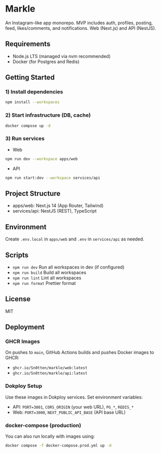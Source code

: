 # Markle

An Instagram-like app monorepo. MVP includes auth, profiles, posting, feed, likes/comments, and notifications. Web (Next.js) and API (NestJS).

## Requirements
- Node.js LTS (managed via nvm recommended)
- Docker (for Postgres and Redis)

## Getting Started

### 1) Install dependencies
```bash
npm install --workspaces
```

### 2) Start infrastructure (DB, cache)
```bash
docker compose up -d
```

### 3) Run services
- Web
```bash
npm run dev --workspace apps/web
```
- API
```bash
npm run start:dev --workspace services/api
```

## Project Structure
- apps/web: Next.js 14 (App Router, Tailwind)
- services/api: NestJS (REST), TypeScript

## Environment
Create `.env.local` in `apps/web` and `.env` in `services/api` as needed.

## Scripts
- `npm run dev`        Run all workspaces in dev (if configured)
- `npm run build`      Build all workspaces
- `npm run lint`       Lint all workspaces
- `npm run format`     Prettier format

## License
MIT

## Deployment

### GHCR Images
On pushes to `main`, GitHub Actions builds and pushes Docker images to GHCR:
- `ghcr.io/Sn0tten/markle/web:latest`
- `ghcr.io/Sn0tten/markle/api:latest`

### Dokploy Setup
Use these images in Dokploy services. Set environment variables:
- API: `PORT=3001`, `CORS_ORIGIN` (your web URL), `PG_*`, `REDIS_*`
- Web: `PORT=3000`, `NEXT_PUBLIC_API_BASE` (API base URL)

### docker-compose (production)
You can also run locally with images using:
```bash
docker compose -f docker-compose.prod.yml up -d
```

